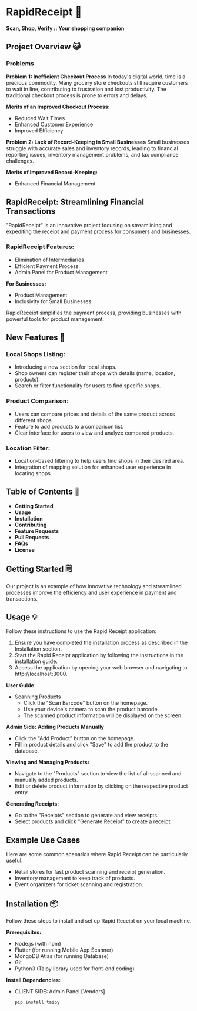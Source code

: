 # RapidReceipt 📝

**Scan, Shop, Verify :: Your shopping companion**

## Project Overview 😺

### Problems
**Problem 1: Inefficient Checkout Process**
In today's digital world, time is a precious commodity. Many grocery store checkouts still require customers to wait in line, contributing to frustration and lost productivity. The traditional checkout process is prone to errors and delays.

**Merits of an Improved Checkout Process:**
- Reduced Wait Times
- Enhanced Customer Experience
- Improved Efficiency

**Problem 2: Lack of Record-Keeping in Small Businesses**
Small businesses struggle with accurate sales and inventory records, leading to financial reporting issues, inventory management problems, and tax compliance challenges.

**Merits of Improved Record-Keeping:**
- Enhanced Financial Management

## RapidReceipt: Streamlining Financial Transactions
"RapidReceipt" is an innovative project focusing on streamlining and expediting the receipt and payment process for consumers and businesses.

### RapidReceipt Features:
- Elimination of Intermediaries
- Efficient Payment Process
- Admin Panel for Product Management

**For Businesses:**
- Product Management
- Inclusivity for Small Businesses

RapidReceipt simplifies the payment process, providing businesses with powerful tools for product management.

## New Features 📑

### Local Shops Listing:
- Introducing a new section for local shops.
- Shop owners can register their shops with details (name, location, products).
- Search or filter functionality for users to find specific shops.

### Product Comparison:
- Users can compare prices and details of the same product across different shops.
- Feature to add products to a comparison list.
- Clear interface for users to view and analyze compared products.

### Location Filter:
- Location-based filtering to help users find shops in their desired area.
- Integration of mapping solution for enhanced user experience in locating shops.

## Table of Contents 📑
- **Getting Started**
- **Usage**
- **Installation**
- **Contributing**
- **Feature Requests**
- **Pull Requests**
- **FAQs**
- **License**

## Getting Started 🗒
Our project is an example of how innovative technology and streamlined processes improve the efficiency and user experience in payment and transactions.

## Usage 💡
Follow these instructions to use the Rapid Receipt application:

1. Ensure you have completed the installation process as described in the Installation section.
2. Start the Rapid Receipt application by following the instructions in the installation guide.
3. Access the application by opening your web browser and navigating to http://localhost:3000.

**User Guide:**
- Scanning Products
  - Click the "Scan Barcode" button on the homepage.
  - Use your device's camera to scan the product barcode.
  - The scanned product information will be displayed on the screen.

**Admin Side: Adding Products Manually**
- Click the "Add Product" button on the homepage.
- Fill in product details and click "Save" to add the product to the database.

**Viewing and Managing Products:**
- Navigate to the "Products" section to view the list of all scanned and manually added products.
- Edit or delete product information by clicking on the respective product entry.

**Generating Receipts:**
- Go to the "Receipts" section to generate and view receipts.
- Select products and click "Generate Receipt" to create a receipt.

## Example Use Cases
Here are some common scenarios where Rapid Receipt can be particularly useful:

- Retail stores for fast product scanning and receipt generation.
- Inventory management to keep track of products.
- Event organizers for ticket scanning and registration.

## Installation 📦
Follow these steps to install and set up Rapid Receipt on your local machine.

**Prerequisites:**
- Node.js (with npm)
- Flutter (for running Mobile App Scanner)
- MongoDB Atlas (for running Database)
- Git
- Python3 (Taipy library used for front-end coding)

**Install Dependencies:**
- CLIENT SIDE: Admin Panel [Vendors]
  ```bash
  pip install taipy
